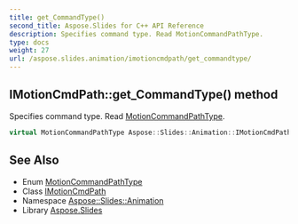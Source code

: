 ```yaml
---
title: get_CommandType()
second_title: Aspose.Slides for C++ API Reference
description: Specifies command type. Read MotionCommandPathType.
type: docs
weight: 27
url: /aspose.slides.animation/imotioncmdpath/get_commandtype/
---
```

## IMotionCmdPath::get_CommandType() method


Specifies command type. Read [MotionCommandPathType](../../motioncommandpathtype/).

```cpp
virtual MotionCommandPathType Aspose::Slides::Animation::IMotionCmdPath::get_CommandType()=0
```

## See Also

* Enum [MotionCommandPathType](../../motioncommandpathtype/)
* Class [IMotionCmdPath](../)
* Namespace [Aspose::Slides::Animation](../../)
* Library [Aspose.Slides](../../../)